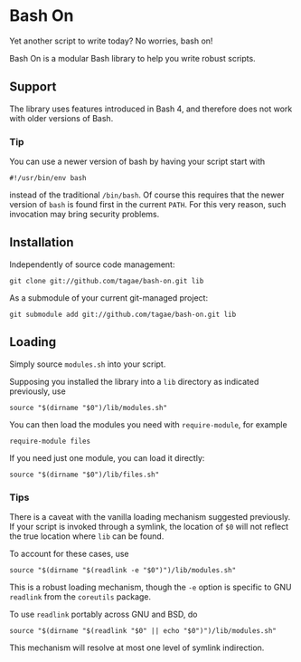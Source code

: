Bash On
=======

Yet another script to write today? No worries, bash on!

Bash On is a modular Bash library to help you write robust scripts.

Support
-------

The library uses features introduced in Bash 4, and therefore does not
work with older versions of Bash.

### Tip

You can use a newer version of bash by having your script start with

    #!/usr/bin/env bash

instead of the traditional `/bin/bash`. Of course this requires that
the newer version of `bash` is found first in the current `PATH`.  For
this very reason, such invocation may bring security problems.

Installation
------------

Independently of source code management:

    git clone git://github.com/tagae/bash-on.git lib

As a submodule of your current git-managed project:

    git submodule add git://github.com/tagae/bash-on.git lib

Loading
-------

Simply source `modules.sh` into your script.

Supposing you installed the library into a `lib` directory as
indicated previously, use

    source "$(dirname "$0")/lib/modules.sh"

You can then load the modules you need with `require-module`, for
example

    require-module files

If you need just one module, you can load it directly:

    source "$(dirname "$0")/lib/files.sh"

### Tips

There is a caveat with the vanilla loading mechanism suggested
previously. If your script is invoked through a symlink, the location
of `$0` will not reflect the true location where `lib` can be found.

To account for these cases, use

    source "$(dirname "$(readlink -e "$0")")/lib/modules.sh"

This is a robust loading mechanism, though the `-e` option is specific
to GNU `readlink` from the `coreutils` package.

To use `readlink` portably across GNU and BSD, do

    source "$(dirname "$(readlink "$0" || echo "$0")")/lib/modules.sh"

This mechanism will resolve at most one level of symlink indirection.
